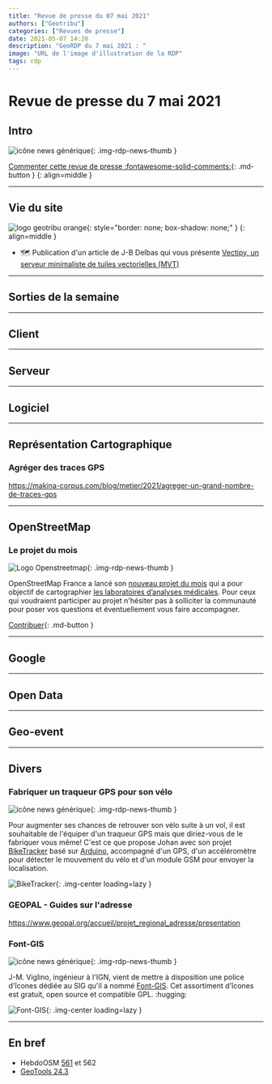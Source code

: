 ```yaml
---
title: "Revue de presse du 07 mai 2021"
authors: ["Geotribu"]
categories: ["Revues de presse"]
date: 2021-05-07 14:20
description: "GeoRDP du 7 mai 2021 : "
image: "URL de l'image d'illustration de la RDP"
tags: rdp
---
```


# Revue de presse du 7 mai 2021

## Intro

![icône news générique](https://cdn.geotribu.fr/img/internal/icons-rdp-news/news.png "News"){: .img-rdp-news-thumb }

[Commenter cette revue de presse :fontawesome-solid-comments:](#__comments){: .md-button }
{: align=middle }

----

## Vie du site

![logo geotribu orange](https://cdn.geotribu.fr/img/internal/charte/geotribu_logo_rectangle_384x80.png "logo geotribu orange"){: style="border: none; box-shadow: none;" }
{: align=middle }

- :world_map: Publication d'un article de J-B Delbas qui vous présente [Vectipy, un serveur minimaliste de tuiles vectorielles (MVT)](/articles/2021/2021-04-26_vectipy_postgis_mvt/)

----

## Sorties de la semaine

----

## Client

----

## Serveur

----

## Logiciel

----

## Représentation Cartographique

### Agréger des traces GPS

<https://makina-corpus.com/blog/metier/2021/agreger-un-grand-nombre-de-traces-gps>

----

## OpenStreetMap

### Le projet du mois

![Logo Openstreetmap](https://cdn.geotribu.fr/img/logos-icones/OpenStreetMap/Openstreetmap.png "Openstreetmap"){: .img-rdp-news-thumb }

OpenStreetMap France a lancé son [nouveau projet du mois](https://projetdumois.fr/projects/2021-05_laboratory) qui a pour objectif de cartographier [les laboratoires d’analyses médicales](https://wiki.openstreetmap.org/wiki/FR:Projet_du_mois/laboratoire_de_biologie_médicale). Pour ceux qui voudraient participer au projet n'hésiter pas à solliciter la communauté pour poser vos questions et éventuellement vous faire accompagner.

[Contribuer](https://projetdumois.fr/projects/2021-05_laboratory){: .md-button }

----

## Google

----

## Open Data

----

## Geo-event

----

## Divers

### Fabriquer un traqueur GPS pour son vélo

![icône news générique](https://cdn.geotribu.fr/img/internal/icons-rdp-news/news.png "News"){: .img-rdp-news-thumb }

Pour augmenter ses chances de retrouver son vélo suite à un vol, il est souhaitable de l'équiper d'un traqueur GPS mais que diriez-vous de le fabriquer vous même! C'est ce que propose Johan avec son projet [BikeTracker](https://github.com/Didgeridoohan/BikeTracker) basé sur [Arduino](https://www.arduino.cc), accompagné d'un GPS, d'un accéléromètre pour détecter le mouvement du vélo et d'un module GSM pour envoyer la localisation.

![BikeTracker](https://cdn.geotribu.fr/img/articles-blog-rdp/capture-ecran/arduino_biketracker_case_internal.jpg "BikeTracker"){: .img-center loading=lazy }

### GEOPAL - Guides sur l'adresse

<https://www.geopal.org/accueil/projet_regional_adresse/presentation>

### Font-GIS

![icône news générique](https://cdn.geotribu.fr/img/internal/icons-rdp-news/news.png "News"){: .img-rdp-news-thumb }

J-M. Viglino, ingénieur à l'IGN, vient de mettre à disposition une police d'îcones dédiée au SIG qu'il a nommé [Font-GIS](https://viglino.github.io/font-gis/).   Cet assortiment d'îcones est gratuit, open source et compatible GPL. :hugging:

![Font-GIS](https://cdn.geotribu.fr/img/articles-blog-rdp/capture-ecran/Font_GIS.png "Font-GIS"){: .img-center loading=lazy }

----

## En bref

- HebdoOSM [561](https://weeklyosm.eu/fr/archives/14519) et 562
- [GeoTools 24.3](http://geotoolsnews.blogspot.com/2021/04/geotools-243-released.html)
